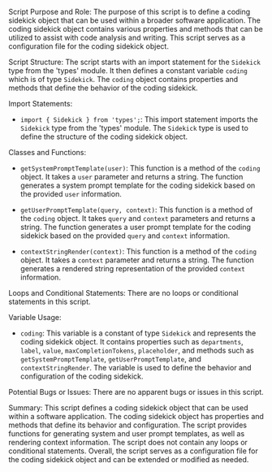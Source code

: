 Script Purpose and Role:
The purpose of this script is to define a coding sidekick object that can be used within a broader software application. The coding sidekick object contains various properties and methods that can be utilized to assist with code analysis and writing. This script serves as a configuration file for the coding sidekick object.

Script Structure:
The script starts with an import statement for the `Sidekick` type from the 'types' module. It then defines a constant variable `coding` which is of type `Sidekick`. The `coding` object contains properties and methods that define the behavior of the coding sidekick.

Import Statements:
- `import { Sidekick } from 'types';`: This import statement imports the `Sidekick` type from the 'types' module. The `Sidekick` type is used to define the structure of the coding sidekick object.

Classes and Functions:
- `getSystemPromptTemplate(user)`: This function is a method of the `coding` object. It takes a `user` parameter and returns a string. The function generates a system prompt template for the coding sidekick based on the provided `user` information.

- `getUserPromptTemplate(query, context)`: This function is a method of the `coding` object. It takes `query` and `context` parameters and returns a string. The function generates a user prompt template for the coding sidekick based on the provided `query` and `context` information.

- `contextStringRender(context)`: This function is a method of the `coding` object. It takes a `context` parameter and returns a string. The function generates a rendered string representation of the provided `context` information.

Loops and Conditional Statements:
There are no loops or conditional statements in this script.

Variable Usage:
- `coding`: This variable is a constant of type `Sidekick` and represents the coding sidekick object. It contains properties such as `departments`, `label`, `value`, `maxCompletionTokens`, `placeholder`, and methods such as `getSystemPromptTemplate`, `getUserPromptTemplate`, and `contextStringRender`. The variable is used to define the behavior and configuration of the coding sidekick.

Potential Bugs or Issues:
There are no apparent bugs or issues in this script.

Summary:
This script defines a coding sidekick object that can be used within a software application. The coding sidekick object has properties and methods that define its behavior and configuration. The script provides functions for generating system and user prompt templates, as well as rendering context information. The script does not contain any loops or conditional statements. Overall, the script serves as a configuration file for the coding sidekick object and can be extended or modified as needed.